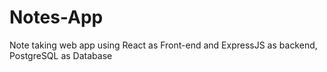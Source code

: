 # Notes-App
Note taking web app using React as Front-end and ExpressJS as backend, PostgreSQL as Database
